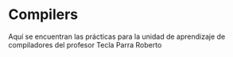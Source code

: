 # Compilers
Aquí se encuentran las prácticas para la unidad de aprendizaje de compiladores del profesor Tecla Parra Roberto

